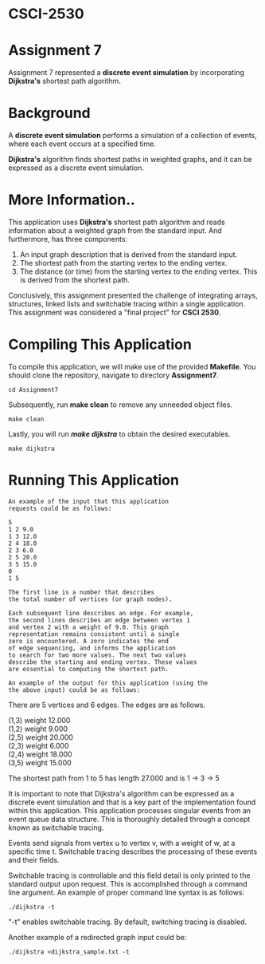 # CSCI-2530
# Assignment 7
Assignment 7 represented a <b>discrete event simulation</b> by incorporating <b>Dijkstra's</b> shortest path algorithm.

# Background
  A <b>discrete event simulation</b> performs a simulation of a collection of events, where each event occurs at a specified time. 
 
  <b>Dijkstra's</b> algorithm finds shortest paths in weighted graphs, and it can be expressed as a discrete event simulation.
 
# More Information..
 This application uses <b>Dijkstra's</b> shortest
 path algorithm and reads information about
 a weighted graph from the standard input.
 And furthermore, has three components:
  1. An input graph description that is
     derived from the standard input.
  2. The shortest path from the starting
     vertex to the ending vertex.
  3. The distance (or time) from the starting
     vertex to the ending vertex. This is
     derived from the shortest path.
  
  Conclusively, this assignment presented the challenge of integrating arrays, structures, linked lists and switchable
  tracing within a single application. This assignment was considered a "final project" for <b>CSCI 2530</b>.
  
# Compiling This Application

To compile this application, we will make use of the provided **Makefile**. You should clone the repository, navigate to directory **Assignment7**.

```
cd Assignment7
```

Subsequently, run **make clean** to remove any unneeded object files.

```
make clean
```

Lastly, you will run ***make dijkstra*** to obtain the desired executables.

```
make dijkstra
```

# Running This Application
  
    An example of the input that this application
    requests could be as follows:

    5
    1 2 9.0
    1 3 12.0
    2 4 18.0
    2 3 6.0
    2 5 20.0
    3 5 15.0
    0
    1 5

    The first line is a number that describes
    the total number of vertices (or graph nodes).
 
    Each subsequent line describes an edge. For example,
    the second lines describes an edge between vertex 1
    and vertex 2 with a weight of 9.0. This graph
    representation remains consistent until a single
    zero is encountered. A zero indicates the end
    of edge sequencing, and informs the application
    to search for two more values. The next two values
    describe the starting and ending vertex. These values
    are essential to computing the shortest path.
    
    An example of the output for this application (using the
    the above input) could be as follows:

   There are 5 vertices and 6 edges.
   The edges are as follows.

   (1,3) weight 12.000  
   (1,2) weight 9.000  
   (2,5) weight 20.000  
   (2,3) weight 6.000  
   (2,4) weight 18.000  
   (3,5) weight 15.000  

   The shortest path from 1 to 5 has length 27.000 and is
   1 -> 3 -> 5

   It is important to note that Dijkstra's algorithm can
   be expressed as a discrete event simulation and that
   is a key part of the implementation found within this
   application. This application processes singular events
   from an event queue data structure. This is thoroughly
   detailed through a concept known as switchable tracing.

   Events send signals from vertex u to vertex v, with
   a weight of w, at a specific time t. Switchable tracing
   describes the processing of these events and their
   fields.

   Switchable tracing is controllable and this field detail
   is only printed to the standard output upon request.
   This is accomplished through a command line argument.
   An example of proper command line syntax is as follows:

```
./dijkstra -t
```
    
  "-t" enables switchable tracing. By default, switching
  tracing is disabled.

  Another example of a redirected graph input could be:

```
./dijkstra <dijkstra_sample.txt -t
```
